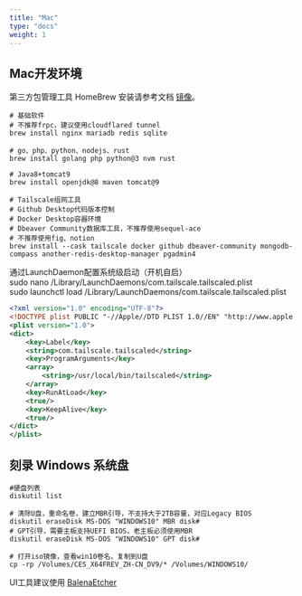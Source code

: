 ```yaml
---
title: "Mac"
type: "docs"
weight: 1
---
```


## Mac开发环境

第三方包管理工具 HomeBrew 安装请参考文档 [镜像](../mirror/#homebrew)。

```shell
# 基础软件
# 不推荐frpc，建议使用cloudflared tunnel
brew install nginx mariadb redis sqlite

# go、php、python、nodejs、rust
brew install golang php python@3 nvm rust

# Java8+tomcat9
brew install openjdk@8 maven tomcat@9

# Tailscale组网工具
# Github Desktop代码版本控制
# Docker Desktop容器环境
# Dbeaver Community数据库工具，不推荐使用sequel-ace
# 不推荐使用fig、notion
brew install --cask tailscale docker github dbeaver-community mongodb-compass another-redis-desktop-manager pgadmin4
```

通过LaunchDaemon配置系统级启动（开机自启）  
sudo nano /Library/LaunchDaemons/com.tailscale.tailscaled.plist  
sudo launchctl load /Library/LaunchDaemons/com.tailscale.tailscaled.plist

```xml
<?xml version="1.0" encoding="UTF-8"?>
<!DOCTYPE plist PUBLIC "-//Apple//DTD PLIST 1.0//EN" "http://www.apple.com/DTDs/PropertyList-1.0.dtd">
<plist version="1.0">
<dict>
    <key>Label</key>
    <string>com.tailscale.tailscaled</string>
    <key>ProgramArguments</key>
    <array>
        <string>/usr/local/bin/tailscaled</string>
    </array>
    <key>RunAtLoad</key>
    <true/>
    <key>KeepAlive</key>
    <true/>
</dict>
</plist>
```

## 刻录 Windows 系统盘

```shell
#硬盘列表
diskutil list

# 清除U盘，重命名卷，建立MBR引导，不支持大于2TB容量，对应Legacy BIOS
diskutil eraseDisk MS-DOS "WINDOWS10" MBR disk#
# GPT引导，需要主板支持UEFI BIOS，老主板必须使用MBR
diskutil eraseDisk MS-DOS "WINDOWS10" GPT disk#

# 打开iso镜像，查看win10卷名，复制到U盘
cp -rp /Volumes/CES_X64FREV_ZH-CN_DV9/* /Volumes/WINDOWS10/
```

UI工具建议使用 [BalenaEtcher](https://etcher.balena.io/)
